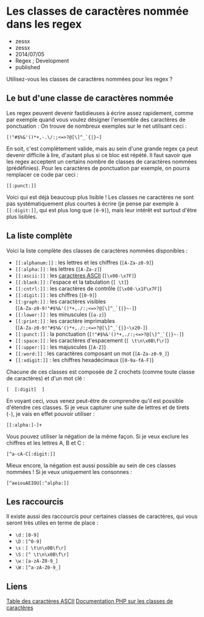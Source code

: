 # Les classes de caractères nommée dans les regex
- zessx
- zessx
- 2014/07/05
- Regex ; Development
- published

Utilisez-vous les classes de caractères nommées pour les regex ?

## Le but d'une classe de caractères nommée

Les regex peuvent devenir fastidieuses à écrire assez rapidement, comme par exemple quand vous voulez désigner l'ensemble des caractères de ponctuation :
On trouve de nombreux exemples sur le net utilisant ceci :

	[!"#$%&'()*+,-.\/:;<=>?@[\]^_`{|}~]

En soit, c'est complètement valide, mais au sein d'une grande regex ça peut devenir difficile à lire, d'autant plus si ce bloc est répété.
Il faut savoir que les regex acceptent un certains nombre de classes de caractères nommées (prédéfinies). Pour les caractères de ponctuation par exemple, on pourra remplacer ce code par ceci :

	[[:punct:]]

Voici qui est déjà beaucoup plus lisible !
Les classes ne caractères ne sont pas systématiquement plus courtes à écrire (je pense par exemple à `[[:digit:]]`, qui est plus long que `[0-9]`), mais leur intérêt est surtout d'être plus lisibles.

## La liste complète

Voici la liste complète des classes de caractères nommées disponibles :

- `[[:alphanum:]]` : les lettres et les chiffres (`[A-Za-z0-9]`)
- `[[:alpha:]]` : les lettres (`[A-Za-z]`)
- `[[:ascii:]]` : les [caractères ASCII](http://fr.wikipedia.org/wiki/American_Standard_Code_for_Information_Interchange#Description) (`[\x00-\x7F]`)
- `[[:blank:]]` : l'espace et la tabulation (`[ \t]`)
- `[[:cntrl:]]` : les caractères de contrôle (`[\x00-\x1F\x7F]`)
- `[[:digit:]]` : les chiffres (`[0-9]`)
- `[[:graph:]]` : les caractères visibles <br>(``[A-Za-z0-9!"#$%&'()*+,./:;<=>?@[\]^_`{|}~-]``)
- `[[:lower:]]` : les minuscules (`[a-z]`)
- `[[:print:]]` : les caractère imprimables <br>(``[A-Za-z0-9!"#$%&'()*+,./:;<=>?@[\]^_`{|}~\x20-]``)
- `[[:punct:]]` : la ponctuation (``[!"#$%&'()*+,./:;<=>?@[\]^_`{|}~-]``)
- `[[:space:]]` : les caractères d'espacement (`[ \t\n\x0B\f\r]`)
- `[[:upper:]]` : les majuscules (`[A-Z]`)
- `[[:word:]]` : les caractères composant un mot (`[A-Za-z0-9_]`)
- `[[:xdigit:]]` : les chiffres hexadécimaux (`[0-9a-fA-F]`)

Chacune de ces classes est composée de 2 crochets (comme toute classe de caractères) et d'un mot clé :

	[  [:digit]  ]

En voyant ceci, vous venez peut-être de comprendre qu'il est possible d'étendre ces classes. Si je veux capturer une suite de lettres et de tirets (`-`), je vais en effet pouvoir utiliser :

	[[:alpha:]-]+

Vous pouvez utiliser la négation de la même façon. Si je veux exclure les chiffres et les lettres A, B et C :

	[^a-cA-C[:digit:]]

Mieux encore, la négation est aussi possible au sein de ces classes nommées ! Si je veux uniquement les consonnes :

	[^aeiouAEIOU[:^alpha:]]

## Les raccourcis

Il existe aussi des raccourcis pour certaines classes de caractères, qui vous seront très utiles en terme de place :

- `\d` : `[0-9]`
- `\D` : `[^0-9]`
- `\s` : `[ \t\n\x0B\f\r]`
- `\S` : `[^ \t\n\x0B\f\r]`
- `\w` : `[a-zA-Z0-9_]`
- `\W` : `[^a-zA-Z0-9_]`

## Liens

[Table des caractères ASCII](http://fr.wikipedia.org/wiki/American_Standard_Code_for_Information_Interchange#Description)
[Documentation PHP sur les classes de caractères](http://fr.php.net//manual/fr/regexp.reference.character-classes.php)